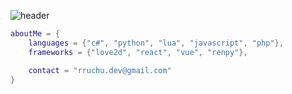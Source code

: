 ![header](https://i.imgur.com/cKzwPnX.png)

```lua
aboutMe = {
    languages = {"c#", "python", "lua", "javascript", "php"},
    frameworks = {"love2d", "react", "vue", "renpy"},

    contact = "rruchu.dev@gmail.com"
}
```
